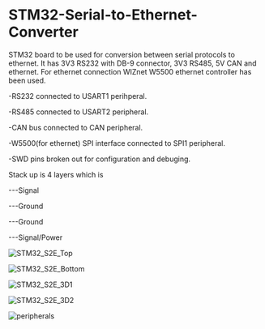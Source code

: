 # STM32-Serial-to-Ethernet-Converter
 
 STM32 board to be used for conversion between serial protocols to ethernet. It has 3V3 RS232 with DB-9 connector, 3V3 RS485, 5V CAN and ethernet. For ethernet connection WIZnet W5500 ethernet controller has been used.
 
 -RS232 connected to USART1 perihperal.
 
 -RS485 connected to USART2 peripheral.
 
 -CAN bus connected to CAN peripheral.
 
 -W5500(for ethernet) SPI interface connected to SPI1 peripheral.
 
 -SWD pins broken out for configuration and debuging.
 
 Stack up is 4 layers which is
 
 ---Signal
 
 ---Ground
 
 ---Ground
 
 ---Signal/Power
 


![STM32_S2E_Top](https://user-images.githubusercontent.com/79105578/223508234-4ef781dd-2139-4ef8-bb6c-746924066e7d.PNG)

![STM32_S2E_Bottom](https://user-images.githubusercontent.com/79105578/223508257-885399f1-9306-4c0c-a47b-ce05430a14d8.PNG)

![STM32_S2E_3D1](https://user-images.githubusercontent.com/79105578/223508282-88e48142-0bb5-47c6-b90f-895569df1125.PNG)

![STM32_S2E_3D2](https://user-images.githubusercontent.com/79105578/223508300-85be2c28-1d2b-4749-be9d-3017898f8e57.PNG)

![peripherals](https://user-images.githubusercontent.com/79105578/223512130-017878ea-c81b-477e-8c44-21316f451da6.PNG)

